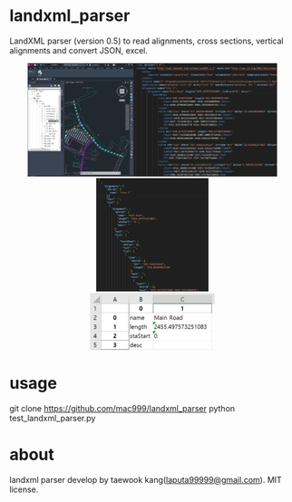 # landxml_parser
LandXML parser (version 0.5) to read alignments, cross sections, vertical alignments and convert JSON, excel.

<p align="center">
<img height="200" src="https://github.com/mac999/landxml_parser/blob/main/civil3d_landxml.PNG"/><img height="200" src="https://github.com/mac999/landxml_parser/blob/main/landxml_sample.PNG"/>
<img height="200" src="https://github.com/mac999/landxml_parser/blob/main/json_file.PNG"/></br>
<img height="100" src="https://github.com/mac999/landxml_parser/blob/main/landxml_excel.PNG"/>
</p>

# usage
git clone https://github.com/mac999/landxml_parser
python test_landxml_parser.py

# about
landxml parser develop by taewook kang(laputa99999@gmail.com).
MIT license.
